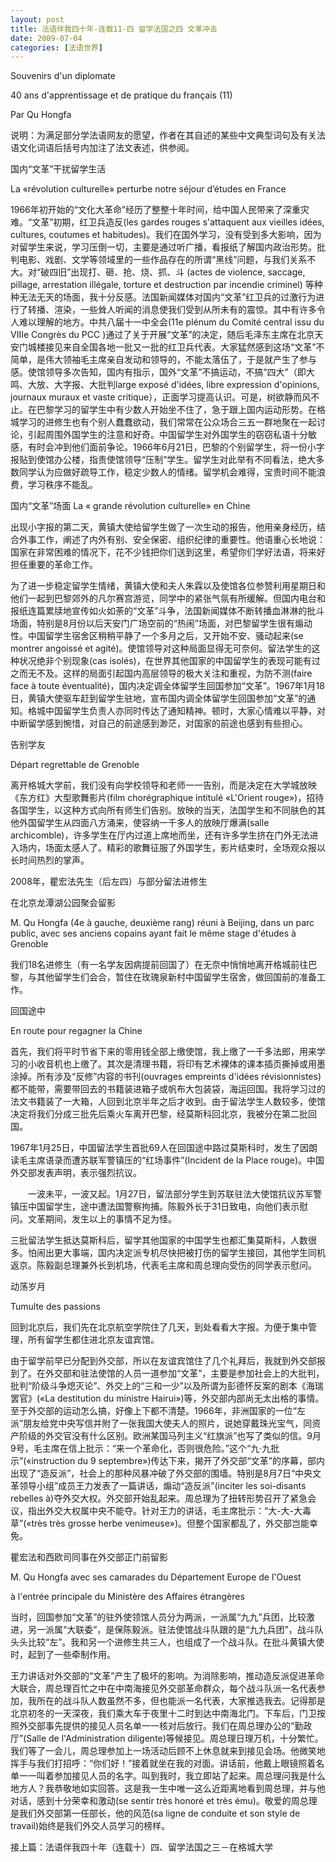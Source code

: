 ```yaml
---
layout: post
title: 法语伴我四十年-连载11-四 留学法国之四 文革冲击
date: 2009-07-04
categories: [法语世界]  
---
```




Souvenirs d'un diplomate

40 ans d'apprentissage et de pratique du français (11)

Par Qu Hongfa

说明：为满足部分学法语网友的愿望，作者在其自述的某些中文典型词句及有关法语文化词语后括号内加注了法文表述，供参阅。



国内“文革”干扰留学生活

La «révolution culturelle» perturbe notre séjour d’études en France



1966年初开始的“文化大革命”经历了整整十年时间，给中国人民带来了深重灾难。“文革”初期，红卫兵造反(les gardes rouges s'attaquent aux vieilles idées, cultures, coutumes et habitudes)。我们在国外学习，没有受到多大影响，因为对留学生来说，学习压倒一切，主要是通过听广播，看报纸了解国内政治形势。批判电影、戏剧、文学等领域里的一些作品存在的所谓“黑线”问题，与我们关系不大。对“破四旧”出现打、砸、抢、烧、抓、斗 (actes de violence, saccage, pillage, arrestation illégale, torture et destruction par incendie criminel) 等种种无法无天的场面，我十分反感。法国新闻媒体对国内“文革”红卫兵的过激行为进行了转播、渲染，一些耸人听闻的消息使我们受到从所未有的震惊。其中有许多令人难以理解的地方。中共八届十一中全会(11e plénum du Comité central issu du VIIIe Congrès du PCC )通过了关于开展“文革”的决定，随后毛泽东主席在北京天安门城楼接见来自全国各地一批又一批的红卫兵代表。大家猛然感到这场“文革”不简单，是伟大领袖毛主席亲自发动和领导的，不能太落伍了，于是就产生了参与感。使馆领导多次告知，国内有指示，国外“文革”不搞运动，不搞“四大”（即大鸣、大放、大字报、大批判large exposé d'idées, libre expression d'opinions, journaux muraux et vaste critique），正面学习提高认识。可是，树欲静而风不止。在巴黎学习的留学生中有少数人开始坐不住了，急于跟上国内运动形势。在格城学习的进修生也有个别人蠢蠢欲动，我们常常在公众场合三五一群地聚在一起讨论，引起周围外国学生的注意和好奇。中国留学生对外国学生的窃窃私语十分敏感，有时会冲到他们面前争论。1966年6月21日，巴黎的个别留学生，将一份小字报贴到使馆办公楼，指责使馆领导“压制”学生。留学生对此举有不同看法，绝大多数同学认为应做好疏导工作，稳定少数人的情绪。留学机会难得，宝贵时间不能浪费，学习秩序不能乱。

国内“文革”场面 La « grande révolution culturelle» en Chine

出现小字报的第二天，黄镇大使给留学生做了一次生动的报告，他用亲身经历，结合外事工作，阐述了内外有别、安全保密、组织纪律的重要性。他语重心长地说：国家在非常困难的情况下，花不少钱把你们送到这里，希望你们学好法语，将来好担任重要的革命工作。

为了进一步稳定留学生情绪，黄镇大使和夫人朱霖以及使馆各位参赞利用星期日和他们一起到巴黎郊外的凡尔赛宫游览，同学中的紧张气氛有所缓解。但国内电台和报纸连篇累牍地宣传如火如荼的“文革”斗争，法国新闻媒体不断转播血淋淋的批斗场面，特别是8月份以后天安门广场空前的“热闹”场面，对巴黎留学生很有煽动性。中国留学生宿舍区稍稍平静了一个多月之后，又开始不安、骚动起来(se montrer angoissé et agité)。使馆领导对这种局面显得无可奈何。留法学生的这种状况绝非个别现象(cas isolés)，在世界其他国家的中国留学生的表现可能有过之而无不及。这样的局面引起国内高层领导的极大关注和重视，为防不测(faire face à toute éventualité)，国内决定调全体留学生回国参加“文革”。1967年1月18日，黄镇大使驱车赶到留学生驻地，宣布国内调全体留学生回国参加“文革”的通知。格城中国留学生负责人亦同时传达了通知精神。顿时，大家心情难以平静，对中断留学感到惋惜，对自己的前途感到渺茫，对国家的前途也感到有些担心。

告别学友

Départ regrettable de Grenoble



离开格城大学前，我们没有向学校领导和老师一一告别，而是决定在大学城放映《东方红》大型歌舞影片(film chorégraphique intitulé «L'Orient rouge»)，招待各国学生，以这种方式向所有师生们告别。放映的当天，法国学生和不同肤色的其他外国留学生从四面八方涌来，使容纳一千多人的放映厅爆满(salle archicomble)，许多学生在厅内过道上席地而坐，还有许多学生挤在门外无法进入场内，场面太感人了。精彩的歌舞征服了外国学生，影片结束时，全场观众报以长时间热烈的掌声。

2008年，瞿宏法先生（后左四）与部分留法进修生

在北京龙潭湖公园聚会留影

M. Qu Hongfa (4e à gauche, deuxième rang) réuni à Beijing, dans un parc public, avec ses anciens copains ayant fait le même stage d'études à Grenoble

我们18名进修生（有一名学友因病提前回国了）在无奈中悄悄地离开格城前往巴黎，与其他留学生们会合，暂住在玫瑰泉新村中国留学生宿舍，做回国前的准备工作。

回国途中

En route pour regagner la Chine



首先，我们将平时节省下来的零用钱全部上缴使馆，我上缴了一千多法郎，用来学习的小收音机也上缴了。其次是清理书籍，将印有艺术裸体的课本插页撕掉或用墨涂掉。所有涉及“反修”内容的书刊(ouvrages empreints d'idées révisionnistes)都不能带，需要带回去的书籍装进箱子或帆布大包装袋，海运回国。我将学习过的法文书籍装了一大箱，人回到北京半年之后才收到。由于留法学生人数较多，使馆决定将我们分成三批先后乘火车离开巴黎，经莫斯科回北京，我被分在第二批回国。

1967年1月25日，中国留法学生首批69人在回国途中路过莫斯科时，发生了因朗读毛主席语录而遭苏联军警镇压的“红场事件”(Incident de la Place rouge)。中国外交部发表声明，表示强烈抗议。

　　一波未平，一波又起。1月27日，留法部分学生到苏联驻法大使馆抗议苏军警镇压中国留学生，途中遭法国警察拘捕。陈毅外长于31日致电，向他们表示慰问。文革期间，发生以上的事情不足为怪。

三批留法学生抵达莫斯科后，留学其他国家的中国学生也都汇集莫斯科，人数很多。怕闹出更大事端，国内决定派专机尽快把被打伤的留学生接回，其他学生同机返京。陈毅副总理兼外长到机场，代表毛主席和周总理向受伤的同学表示慰问。

动荡岁月

Tumulte des passions



回到北京后，我们先在北京航空学院住了几天，到处看看大字报。为便于集中管理，所有留学生都住进北京友谊宾馆。

由于留学前早已分配到外交部，所以在友谊宾馆住了几个礼拜后，我就到外交部报到了。在外交部和驻法使馆的人员一道参加“文革”，主要是参加社会上的大批判，批判“阶级斗争熄灭论”、外交上的“三和一少”以及所谓为彭德怀反案的剧本《海瑞罢官》(«La destitution du ministre Hairui»)等，外交部内部尚无太出格的事情。至于外交部的运动怎么搞，好像上下都不清楚。1966年，非洲国家的一位“左派”朋友给党中央写信并附了一张我国大使夫人的照片，说她穿戴珠光宝气，同资产阶级的外交官没有什么区别。欧洲某国马列主义“红旗派”也写了类似的信。9月9号，毛主席在信上批示：“来一个革命化，否则很危险。”这个“九·九批示”(«instruction du 9 septembre»)传达下来，揭开了外交部“文革”的序幕，部内出现了“造反派”，社会上的那种风暴冲破了外交部的围墙。特别是8月7日“中央文革领导小组”成员王力发表了一篇讲话，煽动“造反派”(inciter les soi-disants rebelles à)夺外交大权。外交部开始乱起来。周总理为了扭转形势召开了紧急会议，指出外交大权属中央不能夺。针对王力的讲话，毛主席批示：“大-大-大毒草”(«très très grosse herbe venimeuse»)。但整个国家都乱了，外交部岂能幸免。

瞿宏法和西欧司同事在外交部正门前留影

M. Qu Hongfa avec ses camarades du Département Europe de l'Ouest

à l'entrée principale du Ministère des Affaires étrangères

当时，回国参加“文革”的驻外使领馆人员分为两派，一派属“九九”兵团，比较激进，另一派属“大联委”，是保陈毅派。驻法使馆战斗队跟的是“九九兵团”，战斗队头头比较“左”。我和另一个进修生共三人，也组成了一个战斗队。在批斗黄镇大使时，起到了一些牵制作用。

王力讲话对外交部的“文革”产生了极坏的影响。为消除影响，推动造反派促进革命大联合，周总理百忙之中在中南海接见外交部革命群众，每个战斗队派一名代表参加，我所在的战斗队人数虽然不多，但也能派一名代表，大家推选我去。记得那是北京初冬的一天深夜，我们乘大车于夜里十二时到达中南海北门。下车后，门卫按照外交部事先提供的接见人员名单一一核对后放行。我们在周总理办公的“勤政厅”(Salle de l'Administration diligente)等候接见。周总理日理万机，十分繁忙。我们等了一会儿，周总理参加上一场活动后顾不上休息就来到接见会场。他微笑地挥手与我们打招呼：“你们好！”接着就坐在我的对面。讲话前，他戴上眼镜照着名单一一叫着参加接见人员的名字。叫到我时，我立即站了起来。周总理问我是什么地方人？我恭敬地如实回答。这是我一生中唯一这么近距离地看到周总理，并与他对话，感到十分荣幸和激动(se sentir très honoré et très ému)。敬爱的周总理是我们外交部第一任部长，他的风范(sa ligne de conduite et son style de travail)始终是我们外交人员学习的榜样。

接上篇：法语伴我四十年（连载十）四、留学法国之三－在格城大学
